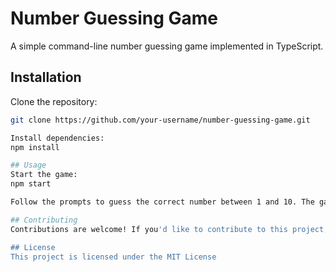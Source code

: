 # Number Guessing Game

A simple command-line number guessing game implemented in TypeScript.

## Installation

Clone the repository:

```bash
git clone https://github.com/your-username/number-guessing-game.git

Install dependencies:
npm install

## Usage
Start the game:
npm start

Follow the prompts to guess the correct number between 1 and 10. The game will provide feedback on whether your guess is correct or not and keep track of the number of attempts.

## Contributing
Contributions are welcome! If you'd like to contribute to this project, please fork the repository and submit a pull request.

## License
This project is licensed under the MIT License 

